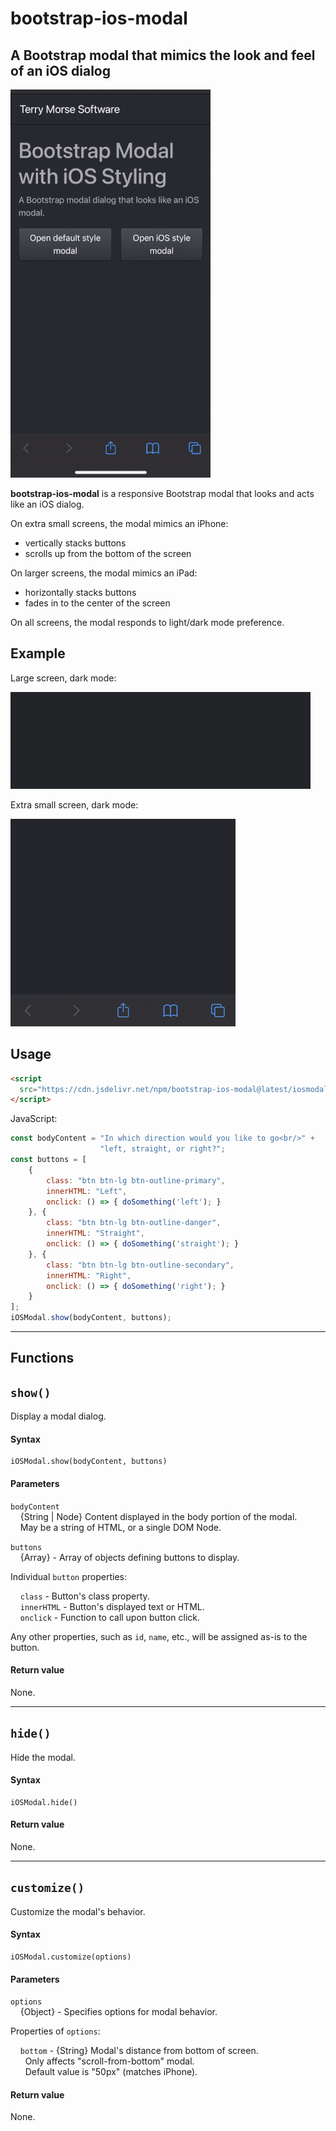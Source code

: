 # bootstrap-ios-modal

A Bootstrap modal that mimics the look and feel of an iOS dialog
---
![ios modal example](docs/iosmodal-iphone-dark-cropped.gif)

**bootstrap-ios-modal** is a responsive Bootstrap modal that looks and
 acts like an iOS dialog.

On extra small screens, the modal mimics an iPhone:
* vertically stacks buttons
* scrolls up from the bottom of the screen

On larger screens, the modal mimics an iPad:
* horizontally stacks buttons
* fades in to the center of the screen

On all screens, the modal responds to light/dark mode preference.

## Example

Large screen, dark mode:

![ios-modal dialog](docs/iosmodal-ipad-dark.gif)

Extra small screen, dark mode:

![ios-modal dialog](docs/iosmodal-iphone-dark-detail.gif)

## Usage
```html
<script
  src="https://cdn.jsdelivr.net/npm/bootstrap-ios-modal@latest/iosmodal.js">
</script>
```

JavaScript:
```js
const bodyContent = "In which direction would you like to go<br/>" +
                    "left, straight, or right?";
const buttons = [
    {
        class: "btn btn-lg btn-outline-primary",
        innerHTML: "Left",
        onclick: () => { doSomething('left'); }
    }, {
        class: "btn btn-lg btn-outline-danger",
        innerHTML: "Straight",
        onclick: () => { doSomething('straight'); }
    }, {
        class: "btn btn-lg btn-outline-secondary",
        innerHTML: "Right",
        onclick: () => { doSomething('right'); }
    }
];
iOSModal.show(bodyContent, buttons);
```
---
## Functions

## `show()` ##
Display a modal dialog.
#### Syntax ####
````
iOSModal.show(bodyContent, buttons)
````
#### Parameters ####
`bodyContent`<br>
&nbsp;&nbsp;&nbsp; {String | Node} Content displayed in the body portion of the modal.<br>
&nbsp;&nbsp;&nbsp; May be a string of HTML, or a single DOM Node.

`buttons`<br>
&nbsp;&nbsp;&nbsp; {Array} - Array of objects defining buttons to display.

Individual `button` properties:<br>

&nbsp;&nbsp;&nbsp; `class` - Button's class property.<br>
&nbsp;&nbsp;&nbsp; `innerHTML` - Button's displayed text or HTML.<br>
&nbsp;&nbsp;&nbsp; `onclick` - Function to call upon button click.<br>

Any other properties, such as `id`, `name`, etc., will be assigned as-is to the button.

#### Return value ####
None.

---
## `hide()` ##
Hide the modal.
#### Syntax ####
````
iOSModal.hide()
````
#### Return value ####
None.

---
## `customize()` ##
Customize the modal's behavior.
#### Syntax ####
````
iOSModal.customize(options)
````
#### Parameters ####
`options`<br>
&nbsp;&nbsp;&nbsp; {Object} - Specifies options for modal behavior.

Properties of `options`:

&nbsp;&nbsp;&nbsp; `bottom` - {String} Modal's distance from bottom of screen.<br>
&nbsp;&nbsp;&nbsp;&nbsp;&nbsp; Only affects "scroll-from-bottom" modal.<br>
&nbsp;&nbsp;&nbsp;&nbsp;&nbsp; Default value is "50px" (matches iPhone).
#### Return value ####
None.



